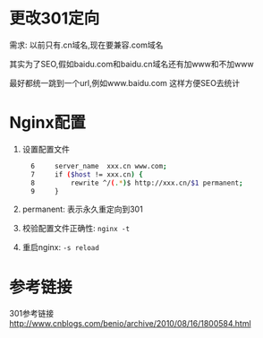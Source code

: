 # 更改301定向

需求: 以前只有.cn域名,现在要兼容.com域名

其实为了SEO,假如baidu.com和baidu.cn域名还有加www和不加www

最好都统一跳到一个url,例如www.baidu.com
这样方便SEO去统计

# Nginx配置

1. 设置配置文件

    ```bash
      6     server_name  xxx.cn www.com;
      7     if ($host != xxx.cn) {
      8         rewrite ^/(.*)$ http://xxx.cn/$1 permanent;
      9     }
    ```
  
  1. permanent: 表示永久重定向到301

2. 校验配置文件正确性: `nginx -t`
3. 重启nginx: `-s reload`

# 参考链接

301参考链接 <http://www.cnblogs.com/benio/archive/2010/08/16/1800584.html>